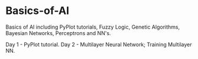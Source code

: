 # Basics-of-AI
Basics of AI including PyPlot tutorials, Fuzzy Logic, Genetic Algorithms, Bayesian Networks, Perceptrons and NN's.

Day 1 - PyPlot tutorial.
Day 2 - Multilayer Neural Network; Training Multilayer NN.

